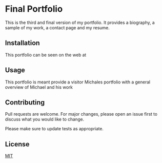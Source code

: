 # Final Portfolio

This is the third and final version of my portfolio.  It provides a biography, a sample of my work, a contact page and my resume.

## Installation

This portfolio can be seen on the web at 

## Usage

This portfolio is meant provide a visitor Michales portfolio with a general overview of Michael and his work

## Contributing
Pull requests are welcome. For major changes, please open an issue first to discuss what you would like to change.

Please make sure to update tests as appropriate.

## License
[MIT](https://choosealicense.com/licenses/mit/)
